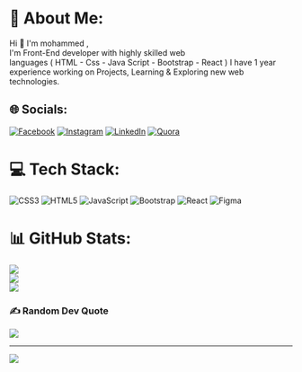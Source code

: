 # 💫 About Me:
Hi 👋 I'm mohammed ,<br>I'm Front-End developer with highly skilled web <br>languages ( HTML - Css - Java Script - Bootstrap - React ) I have 1 year <br>experience working on Projects, Learning & Exploring new web technologies.


## 🌐 Socials:
[![Facebook](https://img.shields.io/badge/Facebook-%231877F2.svg?logo=Facebook&logoColor=white)](https://facebook.com/100022449123967) [![Instagram](https://img.shields.io/badge/Instagram-%23E4405F.svg?logo=Instagram&logoColor=white)](https://instagram.com/muhammed4dev64) [![LinkedIn](https://img.shields.io/badge/LinkedIn-%230077B5.svg?logo=linkedin&logoColor=white)](https://linkedin.com/in/mohamed-ramadan-381552253) [![Quora](https://img.shields.io/badge/Quora-%23B92B27.svg?logo=Quora&logoColor=white)](https://quora.com/profile/Mohammed-Ramadan-14) 

# 💻 Tech Stack:
![CSS3](https://img.shields.io/badge/css3-%231572B6.svg?style=for-the-badge&logo=css3&logoColor=white) ![HTML5](https://img.shields.io/badge/html5-%23E34F26.svg?style=for-the-badge&logo=html5&logoColor=white) ![JavaScript](https://img.shields.io/badge/javascript-%23323330.svg?style=for-the-badge&logo=javascript&logoColor=%23F7DF1E) ![Bootstrap](https://img.shields.io/badge/bootstrap-%23563D7C.svg?style=for-the-badge&logo=bootstrap&logoColor=white) ![React](https://img.shields.io/badge/react-%2320232a.svg?style=for-the-badge&logo=react&logoColor=%2361DAFB) 	![Figma](https://img.shields.io/badge/figma-%23F24E1E.svg?style=for-the-badge&logo=figma&logoColor=white)
# 📊 GitHub Stats:
![](https://github-readme-stats.vercel.app/api?username=mo7amed-ramadan&theme=ayu-mirage&hide_border=false&include_all_commits=true&count_private=false)<br/>
![](https://github-readme-streak-stats.herokuapp.com/?user=mo7amed-ramadan&theme=ayu-mirage&hide_border=false)<br/>
![](https://github-readme-stats.vercel.app/api/top-langs/?username=mo7amed-ramadan&theme=ayu-mirage&hide_border=false&include_all_commits=true&count_private=false&layout=compact)

### ✍️ Random Dev Quote
![](https://quotes-github-readme.vercel.app/api?type=horizontal&theme=radical)

---
[![](https://visitcount.itsvg.in/api?id=mo7amed-ramadan&icon=0&color=0)](https://visitcount.itsvg.in)

<!-- Proudly created with GPRM ( https://gprm.itsvg.in ) -->
